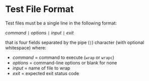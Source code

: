 Test File Format
================

Test files must be a single line in the following format:

*command* `|` *options* `|` *input* `|` *exit*

that is four fields separated by the pipe (`|`) character
(with optional whitespace)
where:

+ *command* = command to execute (`wrap` or `wrapc`)
+ *options* = command-line options or blank for none
+ *input*   = name of file to wrap
+ *exit*    = expected exit status code
